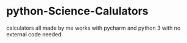 # python-Science-Calulators
calculators all made by me works with pycharm and python 3 with no external code needed
